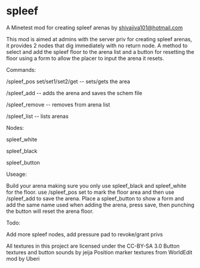 # spleef
A Minetest mod for creating spleef arenas by shivajiva101@hotmail.com

This mod is aimed at admins with the server priv for creating spleef arenas, it provides 2 nodes that dig immediately with no return node. A method to select and add the spleef floor to the arena list and a button for resetting the floor using a form to  allow the placer to input the arena it resets.

Commands:

/spleef_pos set/set1/set2/get -- sets/gets the area

/spleef_add <name>  -- adds the arena and saves the schem file

/spleef_remove <name> -- removes <name> from arena list

/spleef_list -- lists arenas

Nodes:

spleef_white

spleef_black

spleef_button

Useage:

Build your arena making sure you only use spleef_black and spleef_white for the floor. use /spleef_pos set to mark the floor area and then use /spleef_add <name> to save the arena. Place a spleef_button to show a form and add the same name used when adding the arena, press save, then punching the button will reset the arena floor.

Todo:

Add more spleef nodes, add pressure pad to revoke/grant privs

All textures in this project are licensed under the CC-BY-SA 3.0
Button textures and button sounds by jeija
Position marker textures from WorldEdit mod by Uberi
